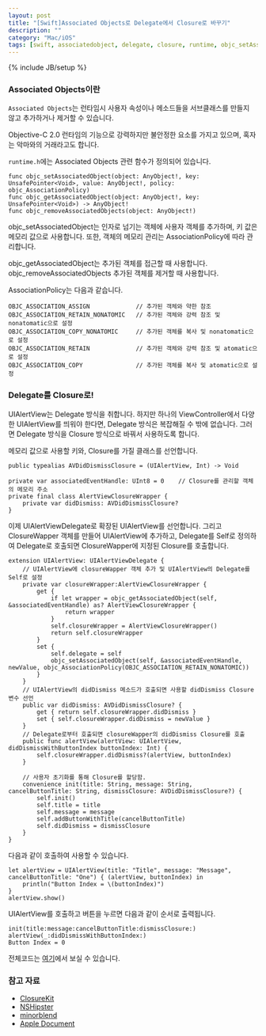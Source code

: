 ```yaml
---
layout: post
title: "[Swift]Associated Objects로 Delegate에서 Closure로 바꾸기"
description: ""
category: "Mac/iOS"
tags: [swift, associatedobject, delegate, closure, runtime, objc_setAssociatedObject, objc_getAssociatedObject, objc_removeAssociatedObjects, uialertview, extension, category, subclass, method, function, property, variable, class]
---
```

{% include JB/setup %}

### Associated Objects이란

`Associated Objects`는 런타임시 사용자 속성이나 메소드들을 서브클래스를 만들지 않고 추가하거나 제거할 수 있습니다.

Objective-C 2.0 런타임의 기능으로 강력하지만 불안정한 요소를 가지고 있으며, 혹자는 악마와의 거래라고도 합니다.

`runtime.h`에는 Associated Objects 관련 함수가 정의되어 있습니다.

	func objc_setAssociatedObject(object: AnyObject!, key: UnsafePointer<Void>, value: AnyObject!, policy: objc_AssociationPolicy)
	func objc_getAssociatedObject(object: AnyObject!, key: UnsafePointer<Void>) -> AnyObject!
	func objc_removeAssociatedObjects(object: AnyObject!)


objc_setAssociatedObject는 인자로 넘기는 객체에 사용자 객체를 추가하며, 키 값은 메모리 값으로 사용합니다. 또한, 객체의 메모리 관리는 AssociationPolicy에 따라 관리합니다.

objc_getAssociatedObject는 추가된 객체를 접근할 때 사용합니다.
objc_removeAssociatedObjects 추가된 객체를 제거할 때 사용합니다.

AssociationPolicy는 다음과 같습니다.

	OBJC_ASSOCIATION_ASSIGN				// 추가된 객체와 약한 참조
	OBJC_ASSOCIATION_RETAIN_NONATOMIC	// 추가된 객체와 강력 참조 및 nonatomatic으로 설정
	OBJC_ASSOCIATION_COPY_NONATOMIC		// 추가된 객체를 복사 및 nonatomatic으로 설정
	OBJC_ASSOCIATION_RETAIN 			// 추가된 객체와 강력 참조 및 atomatic으로 설정
	OBJC_ASSOCIATION_COPY 				// 추가된 객체를 복사 및 atomatic으로 설정



<!--
ps. Swizzling을 사용하면 앱스토어 심사에서 리젝을 받을 수 있다고 하는데, AFNetwork 등에서도 Swizzling을 사용하므로, 리뷰어에 따라 통과되거나 안될 수 있을 것 같습니다. - [참고](http://stackoverflow.com/questions/8834294/app-store-method-swizzling-legality)
-->

### Delegate를 Closure로!

UIAlertView는 Delegate 방식을 취합니다. 하지만 하나의 ViewController에서 다양한 UIAlertView를 띄워야 한다면, Delegate 방식은 복잡해질 수 밖에 없습니다. 그러면 Delegate 방식을 Closure 방식으로 바꿔서 사용하도록 합니다.


메모리 값으로 사용할 키와, Closure를 가질 클래스를 선언합니다.

	public typealias AVDidDismissClosure = (UIAlertView, Int) -> Void

	private var associatedEventHandle: UInt8 = 0 	// Closure를 관리할 객체의 메모리 주소
	private final class AlertViewClosureWrapper {
		private var didDismiss: AVDidDismissClosure?
	}

이제 UIAlertViewDelegate로 확장된 UIAlertView를 선언합니다. 그리고 ClosureWapper 객체를 만들어 UIAlertView에 추가하고, Delegate를 Self로 정의하여 Delegate로 호출되면 ClosureWapper에 지정된 Closure를 호출합니다.

	extension UIAlertView: UIAlertViewDelegate {
		// UIAlertView에 closureWapper 객체 추가 및 UIAlertView의 Delegate를 Self로 설정
		private var closureWrapper:AlertViewClosureWrapper {
			get {
				if let wrapper = objc_getAssociatedObject(self, &associatedEventHandle) as? AlertViewClosureWrapper {
					return wrapper
				}
				self.closureWrapper = AlertViewClosureWrapper()
				return self.closureWrapper
			}
			set {
				self.delegate = self
				objc_setAssociatedObject(self, &associatedEventHandle, newValue, objc_AssociationPolicy(OBJC_ASSOCIATION_RETAIN_NONATOMIC))
			}
		}
		// UIAlertView의 didDismiss 메소드가 호출되면 사용할 didDismiss Closure 변수 선언
		public var didDismiss: AVDidDismissClosure? {
			get { return self.closureWrapper.didDismiss }
			set { self.closureWrapper.didDismiss = newValue }
		}
		// Delegate로부터 호출되면 closureWapper의 didDismiss Closure를 호출
		public func alertView(alertView: UIAlertView, didDismissWithButtonIndex buttonIndex: Int) {
			self.closureWrapper.didDismiss?(alertView, buttonIndex)
		}

		// 사용자 초기화를 통해 Closure를 할당함.
		convenience init(title: String, message: String, cancelButtonTitle: String, dismissClosure: AVDidDismissClosure?) {
			self.init()
			self.title = title
			self.message = message
			self.addButtonWithTitle(cancelButtonTitle)
			self.didDismiss = dismissClosure
		}
	}

다음과 같이 호출하여 사용할 수 있습니다.

	let alertView = UIAlertView(title: "Title", message: "Message", cancelButtonTitle: "One") { (alertView, buttonIndex) in
		println("Button Index = \(buttonIndex)")
	}
	alertView.show()

UIAlertView를 호출하고 버튼을 누르면 다음과 같이 순서로 출력됩니다.

	init(title:message:cancelButtonTitle:dismissClosure:)
	alertView(_:didDismissWithButtonIndex:)
	Button Index = 0

전체코드는 [여기](https://gist.github.com/minsOne/5e63c58fd68a0fb76bae)에서 보실 수 있습니다.

### 참고 자료

* [ClosureKit](https://github.com/Reflejo/ClosureKit/)
* [NSHipster](http://nshipster.com/associated-objects/)
* [minorblend](http://minorblend.com/post/40590130886)
* [Apple Document](https://developer.apple.com/library/prerelease/ios/documentation/Cocoa/Reference/ObjCRuntimeRef/index.html)

<!--
http://minorblend.com/post/40590130886
http://www.letmecompile.com/aspect-oriented-programming-in-objective-c/
https://github.com/Reflejo/ClosureKit/blob/master/Source/UIWebView%2BClosureKit.swift	
http://nshipster.com/method-swizzling/
http://nshipster.com/associated-objects/
https://blog.newrelic.com/2014/04/16/right-way-to-swizzle/
http://kingscocoa.com/tutorials/associated-objects/
http://nshipster.com/method-swizzling/
https://developer.apple.com/library/ios/documentation/Cocoa/Conceptual/ProgrammingWithObjectiveC/CustomizingExistingClasses/CustomizingExistingClasses.html
-->